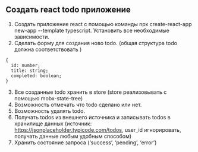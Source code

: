 ## Создать react todo приложение

1. Создать приложение react с помощью команды npx create-react-app
new-app --template typescript. Установить все необходимые
зависимости.
2. Сделать форму для создания ново todo. (общая структура todo
должна соответствовать )

```
{
  id: number;
  title: string;
  completed: boolean;
}
```

3. Все созданные todo хранить в store (store реализовывать с помощью
mobx-state-tree)
4. Возможность отмечать что todo сделано или нет.
5. Возможность удалять todo.
6. Получать todos из внешнего источника и записывать todos в
хранилище данных (источник:
<https://jsonplaceholder.typicode.com/todos>, user_id игнорировать,
получать данные любым удобным способом)
7. Хранить состояние запроса (‘success’, ‘pending’, ‘error’)
